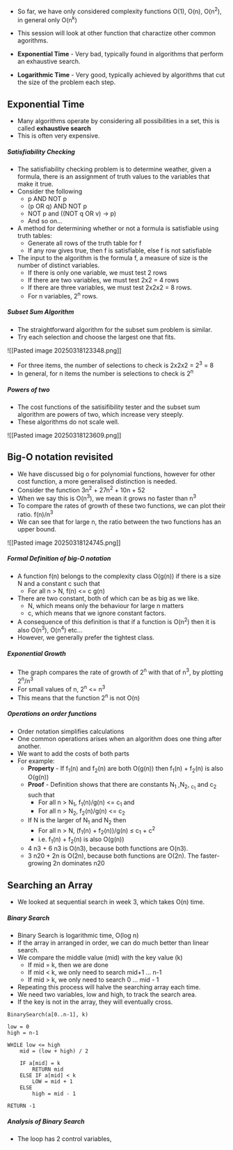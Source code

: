 - So far, we have only considered complexity functions O(1), O(n), O(n<sup>2</sup>), in general only O(n<sup>k</sup>)
- This session will look at other function that charactize other common agorithms. 

- **Exponential Time** - Very bad, typically found in algorithms that perform an exhaustive search. 
- **Logarithmic Time** - Very good, typically achieved by algorithms that cut the size of the problem each step. 

## Exponential Time

- Many algorithms operate by considering all possibilities in a set, this is called **exhaustive search**
- This is often very expensive. 

##### Satisfiability Checking

- The satisfiability checking problem is to determine weather, given a formula, there is an assignment of truth values to the variables that make it true. 
- Consider the following
	- p AND NOT p
	- (p OR q) AND NOT p
	- NOT p and ((NOT q OR v) -> p)
	- And so on...
- A method for determining whether or not a formula is satisfiable using truth tables:
	- Generate all rows of the truth table for f
	- If any row gives true, then f is satisfiable, else f is not satisfiable
- The input to the algorithm is the formula f, a measure of size is the number of distinct variables.
	- If there is only one variable, we must test 2 rows
	- If there are two variables, we must test 2x2 = 4 rows
	- If there are three variables, we must test 2x2x2 = 8 rows. 
	- For n variables, 2<sup>n</sup> rows. 

##### Subset Sum Algorithm

- The straightforward algorithm for the subset sum problem is similar. 
- Try each selection and choose the largest one that fits.

![[Pasted image 20250318123348.png]]

- For three items, the number of selections to check is 2x2x2 = 2<sup>3</sup> = 8
- In general, for n items the number is selections to check is 2<sup>n</sup>

##### Powers of two

- The cost functions of the satisifibility tester and the subset sum algorithm are powers of two, which increase very steeply. 
- These algorithms do not scale well. 

![[Pasted image 20250318123609.png]]

## Big-O notation revisited

- We have discussed big o for polynomial functions, however for other cost function, a more generalised distinction is needed. 
- Consider the function 3n<sup>2</sup> + 27n<sup>2</sup> + 10n + 52
- When we say this is O(n<sup>3</sup>), we mean it grows no faster than n<sup>3</sup> 
- To compare the rates of growth of these two functions, we can plot their ratio. f(n)/n<sup>3</sup>
- We can see that for large n, the ratio between the two functions has an upper bound. 

![[Pasted image 20250318124745.png]]

##### Formal Definition of big-O notation

- A function f(n) belongs to the complexity class O(g(n)) if there is a size N and a constant c such that 
	- For all n > N, f(n) <= c g(n)
- There are two constant, both of which can be as big as we like.
	- N, which means only the behaviour for large n matters
	- c, which means that we ignore constant factors. 
- A consequence of this definition is that if a function is O(n<sup>2</sup>) then it is also O(n<sup>3</sup>), O(n<sup>4</sup>) etc...
- However, we generally prefer the tightest class. 


##### Exponential Growth

- The graph compares the rate of growth of 2<sup>n</sup> with that of n<sup>3</sup>, by plotting 2<sup>n</sup>/n<sup>3</sup>
- For small values of n, 2<sup>n</sup> <= n<sup>3</sup>
- This means that the function 2<sup>n</sup> is not O(n)


##### Operations on order functions

- Order notation simplifies calculations
- One common operations arises when an algorithm does one thing after another. 
- We want to add the costs of both parts
- For example:
	- **Property** - If f<sub>1</sub>(n) and f<sub>2</sub>(n) are both O(g(n)) then f<sub>1</sub>(n) + f<sub>2</sub>(n) is also O(g(n))
	- **Proof** - Definition shows that there are constants N<sub>1</sub> ,N<sub>2</sub>, <sub>c<sub>1</sub></sub> and c<sub>2</sub> such that
		- For all n > N<sub>1</sub>, f<sub>1</sub>(n)/g(n) <= c<sub>1</sub> and
		- For all n > N<sub>2</sub>, f<sub>2</sub>(n)/g(n) <= c<sub>2</sub>
	- If N is the larger of N<sub>1</sub> and N<sub>2</sub> then
		-  For all n > N, (f<sub>1</sub>(n) + f<sub>2</sub>(n))/g(n) ≤ c<sub>1</sub> + c<sup>2</sup>
		- i.e. f<sub>1</sub>(n) + f<sub>2</sub>(n) is also O(g(n))
	- 4 n3 + 6 n3 is O(n3), because both functions are O(n3).
	- 3 n20 + 2n is O(2n), because both functions are O(2n). The faster-growing 2n dominates n20



## Searching an Array

- We looked at sequential search in week 3, which takes O(n) time. 

##### Binary Search

- Binary Search is logarithmic time, O(log n)
- If the array in arranged in order, we can do much better than linear search. 
- We compare the middle value (mid) with the key value (k)
	- If mid = k, then we are done
	- If mid < k, we only need to search mid+1 ... n-1
	- If mid > k, we only need to search 0 ... mid - 1
- Repeating this process will halve the searching array each time. 
- We need two variables, low and high, to track the search area.
- If the key is not in the array, they will eventually cross. 


```
BinarySearch(a[0..n-1], k)

low = 0
high = n-1

WHILE low <= high
	mid = (low + high) / 2
	
	IF a[mid] = k
		RETURN mid
	ELSE IF a[mid] < k
		LOW = mid + 1
	ELSE
		high = mid - 1

RETURN -1
```


##### Analysis of Binary Search

- The loop has 2 control variables,